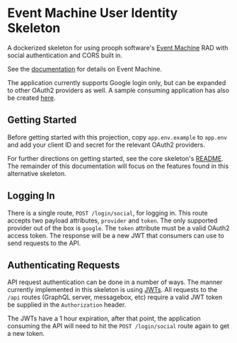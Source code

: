 # Event Machine User Identity Skeleton

A dockerized skeleton for using prooph software's [Event Machine](https://github.com/proophsoftware/event-machine) RAD
with social authentication and CORS built in.

See the [documentation](https://proophsoftware.github.io/event-machine/intro/) for details on Event Machine.

The application currently supports Google login only, but can be expanded to other OAuth2 providers as well. A sample
consuming application has also be created [here](https://github.com/camuthig/event-machine-user-identity-app).

## Getting Started

Before getting started with this projection, copy `app.env.example` to `app.env` and add your client ID and secret for
the relevant OAuth2 providers.

For further directions on getting started, see the core skeleton's [README](https://github.com/proophsoftware/event-machine-skeleton).
The remainder of this documentation will focus on the features found in this alternative skeleton.

## Logging In

There is a single route, `POST /login/social`, for logging in. This route accepts two payload attributes, `provider` and
`token`. The only supported provider out of the box is `google`. The `token` attribute must be a valid OAuth2 access
token. The response will be a new JWT that consumers can use to send requests to the API.

## Authenticating Requests

API request authentication can be done in a number of ways. The manner currently implemented in this skeleton is using
[JWTs](https:://jtw.io). All requests to the `/api` routes (GraphQL server, messagebox, etc) require a valid JWT token
be supplied in the `Authorization` header. 

The JWTs have a 1 hour expiration, after that point, the application consuming the API will need to hit the 
`POST /login/social` route again to get a new token.
